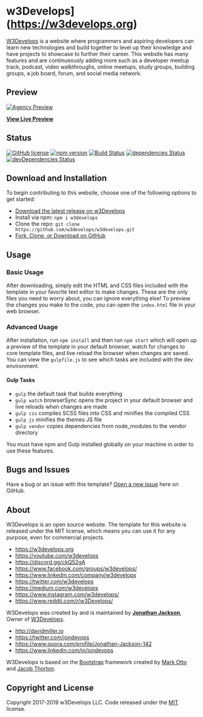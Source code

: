 # w3Develops](https://w3develops.org)

[W3Develops](https://w3develops.org/) is a website where programmers and aspiring developers can learn new technologies and build together to level up their knowledge and have projects to showcase to further their career. This website has many features and are continueously adding more such as a developer meetup track, podcast, video walkthroughs, online meetups, study groups, building groups, a job board, forum, and social media network.

## Preview

[![Agency Preview](https://startbootstrap.com/assets/img/screenshots/themes/agency.png)](https://blackrockdigital.github.io/startbootstrap-agency/)

**[View Live Preview](https://w3develops.github.io/w3develops/)**

## Status

[![GitHub license](https://img.shields.io/badge/license-MIT-blue.svg)](https://raw.githubusercontent.com/BlackrockDigital/startbootstrap-agency/master/LICENSE)
[![npm version](https://img.shields.io/npm/v/startbootstrap-agency.svg)](https://www.npmjs.com/package/startbootstrap-agency)
[![Build Status](https://travis-ci.org/BlackrockDigital/startbootstrap-agency.svg?branch=master)](https://travis-ci.org/BlackrockDigital/startbootstrap-agency)
[![dependencies Status](https://david-dm.org/BlackrockDigital/startbootstrap-agency/status.svg)](https://david-dm.org/BlackrockDigital/startbootstrap-agency)
[![devDependencies Status](https://david-dm.org/BlackrockDigital/startbootstrap-agency/dev-status.svg)](https://david-dm.org/BlackrockDigital/startbootstrap-agency?type=dev)

## Download and Installation

To begin contributing to this website, choose one of the following options to get started:
* [Download the latest release on w3Develops](https://w3develops.org/download/w3develops/) 
* Install via npm: `npm i w3develops` 
* Clone the repo: `git clone https://github.com/w3develops/w3develops.git`
* [Fork, Clone, or Download on GitHub](https://github.com/w3develops/w3develops)

## Usage

### Basic Usage

After downloading, simply edit the HTML and CSS files included with the template in your favorite text editor to make changes. These are the only files you need to worry about, you can ignore everything else! To preview the changes you make to the code, you can open the `index.html` file in your web browser.

### Advanced Usage

After installation, run `npm install` and then run `npm start` which will open up a preview of the template in your default browser, watch for changes to core template files, and live reload the browser when changes are saved. You can view the `gulpfile.js` to see which tasks are included with the dev environment.

#### Gulp Tasks

- `gulp` the default task that builds everything
- `gulp watch` browserSync opens the project in your default browser and live reloads when changes are made
- `gulp css` compiles SCSS files into CSS and minifies the compiled CSS
- `gulp js` minifies the themes JS file
- `gulp vendor` copies dependencies from node_modules to the vendor directory

You must have npm and Gulp installed globally on your machine in order to use these features.

## Bugs and Issues

Have a bug or an issue with this template? [Open a new issue](https://github.com/w3develops/w3develops/issues) here on GitHub.

## About

W3Develops is an open source website. The template for this website is released under the MIT license, which means you can use it for any purpose, even for commercial projects.

* https://w3develops.org
* https://youtube.com/w3develops
* https://discord.gg/ckQ52gA
* https://www.facebook.com/groups/w3develops/
* https://www.linkedin.com/company/w3develops
* https://twitter.com/w3develops
* https://medium.com/w3develops
* https://www.instagram.com/w3develops/
* https://www.reddit.com/r/w3Develops/

W3Develops was created by and is maintained by **[Jonathan Jackson](https://www.linkedin.com/in/jondevops/)**, Owner of [W3Develops](https://w3develops.org).

* http://davidmiller.io
* https://twitter.com/jondevops
* https://www.quora.com/profile/Jonathan-Jackson-142
* https://www.linkedin.com/in/jondevops

W3Develops is based on the [Bootstrap](http://getbootstrap.com/) framework created by [Mark Otto](https://twitter.com/mdo) and [Jacob Thorton](https://twitter.com/fat).

## Copyright and License

Copyright 2017-2019 w3Develops LLC. Code released under the [MIT](https://github.com/w3develops/w3develops/blob/gh-pages/LICENSE) license.
